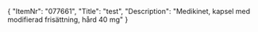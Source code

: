 {
  "ItemNr": "077661",
  "Title": "test",
  "Description": "Medikinet, kapsel med modifierad frisättning, hård 40 mg"
}